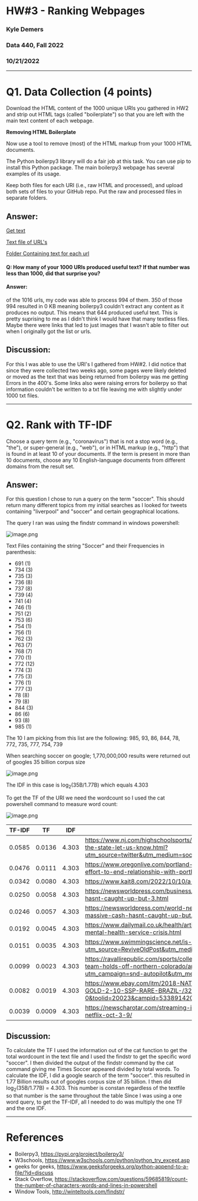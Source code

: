 # HW#3 - Ranking Webpages
### Kyle Demers
### Data 440, Fall 2022
### 10/21/2022

--- 

# Q1. Data Collection (4 points)

Download the HTML content of the 1000 unique URIs you gathered in HW2 and strip out HTML tags (called "boilerplate") so that you are left with the main text content of each webpage.

**Removing HTML Boilerplate**

Now use a tool to remove (most) of the HTML markup from your 1000 HTML documents.

The Python boilerpy3 library will do a fair job at this task. You can use pip to install this Python package. The main boilerpy3 webpage has several examples of its usage.

Keep both files for each URI (i.e., raw HTML and processed), and upload both sets of files to your GitHub repo. Put the raw and processed files in separate folders.


## Answer:

[Get text](https://github.com/Kyle-Demers08/Data440/blob/main/HW2/process_errors.py)

[Text file of URL's](https://github.com/Kyle-Demers08/Data440/blob/main/HW2/tweets_processed.txt)

[Folder Containing text for each url](link)

#### Q: How many of your 1000 URIs produced useful text? If that number was less than 1000, did that surprise you?

#### Answer:
of the 1016 urls, my code was able to process 994 of them. 350 of those 994 resulted in 0 KB meaning boilerpy3 couldn't extract any content as it produces no output. This means that 644 produced useful text. This is pretty suprising to me as I didn't think I would have that many textless files. Maybe there were links that led to just images that I wasn't able to filter out when I originally got the list or urls. 

## Discussion: 
For this I was able to use the URI's I gathered from HW#2. I did notice that since they were collected two weeks ago, some pages were likely deleted or moved as the text that was being returned from boilerpy was me getting Errors in the 400's. Some links also were raising errors for boilerpy so that information couldn't be written to a txt file leaving me with slightly under 1000 txt files.

---

# Q2. Rank with TF-IDF

Choose a query term (e.g., "coronavirus") that is not a stop word (e.g., "the"), or super-general (e.g., "web"), or in HTML markup (e.g., "http") that is found in at least 10 of your documents. If the term is present in more than 10 documents, choose any 10 English-language documents from different domains from the result set.

## Answer:

For this question I chose to run a query on the term "soccer". This should return many different topics from my initial searches as I looked for tweets containing "liverpool" and "soccer" and certain geographical locations. 

The query I ran was using the findstr command in windows powershell:

![image.png](attachment:21bf32c1-433d-44f9-984f-090d2cf50bca.png)

Text Files containing the string "Soccer" and their Frequencies in parenthesis:
 - 691 (1)
 - 734 (3)
 - 735 (3)
 - 736 (8)
 - 737 (8)
 - 739 (4)
 - 741 (4)
 - 746 (1)
 - 751 (2)
 - 753 (6)
 - 754 (1)
 - 756 (1)
 - 762 (3)
 - 763 (7)
 - 768 (7)
 - 770 (1)
 - 772 (12)
 - 774 (3)
 - 775 (3)
 - 776 (1)
 - 777 (3)
 - 78 (8)
 - 79 (8)
 - 844 (3)
 - 86 (6)
 - 93 (8)
 - 985 (1)

The 10 I am picking from this list are the following: 985, 93, 86, 844, 78, 772, 735, 777, 754, 739

When searching soccer on google; 1,770,000,000 results were returned out of googles 35 billion corpus size

![image.png](attachment:4e43784b-87fe-4f1d-b862-9dfeb0e83a5a.png)
 
The IDF in this case is log<sub>2</sub>(35B/1.77B) which equals 4.303

To get the TF of the URI we need the wordcount so I used the cat powershell command to measure word count:

![image.png](attachment:a1690f79-2828-4929-91de-26742a792ada.png)


| TF-IDF |  TF  |  IDF  |   URI   |
|--------|------|-------|---------|
| 0.0585   |  0.0136  | 4.303 |   https://www.nj.com/highschoolsports/2022/10/who-are-the-top-sophomore-boys-soccer-players-in-the-state-let-us-know.html?utm_source=twitter&utm_medium=social&utm_campaign=hssportsnj_sf&utm_content=nj_twitter_hssportsnj |
|  0.0476 | 0.0111 | 4.303 | https://www.oregonlive.com/portland-thorns/2022/10/bill-oram-oregon-youth-soccer-prepares-effort-to-end-relationship-with-portland-timbers-and-thorns.html |
|  0.0342  | 0.0080 | 4.303 |   https://www.kait8.com/2022/10/10/a-state-soccers-win-streak-snapped-ulm/ |
|  0.0250  | 0.0058 | 4.303 |  https://newsworldpress.com/business/girlss-soccer-is-booming-in-england-however-the-large-cash-hasnt-caught-up-but-3.html |
|  0.0246  | 0.0057  | 4.303 |   https://newsworldpress.com/world-news/ladiess-soccer-is-booming-in-england-however-the-massive-cash-hasnt-caught-up-but.html |
|  0.0192  | 0.0045  | 4.303 |   https://www.dailymail.co.uk/health/article-11294523/Shocking-scenes-uncovered-inside-Britains-mental-health-service-crisis.html |
|  0.0151 | 0.0035  | 4.303 |     https://www.swimmingscience.net/is-chocolate-milk-an-adequate-recovery-aid-for-swimmers/?utm_source=ReviveOldPost&utm_medium=social&utm_campaign=ReviveOldPost |
|  0.0099 |  0.0023  | 4.303 |   https://ravallirepublic.com/sports/college/big-sky-conference/university-of-montana/montana-soccer-team-holds-off-northern-colorado/article_a6183f82-7072-577e-a841-d35440731d4e.html?utm_campaign=snd-autopilot&utm_medium=social&utm_source=twitter_RavalliRepublic |
|  0.0082  | 0.0019  | 4.303 |   https://www.ebay.com/itm/2018-NATIONAL-TREASURES-SOCCER-PELE-RIVALDO-DUAL-AUTO-GOLD-2-10-SSP-RARE-BRAZIL-/325367418451?mkcid=1&mkrid=711-53200-19255-0&toolid=20023&campid=5338914201&customid=100922&siteid=0&mkevt=1 |
|  0.0039  |  0.0009    |  4.303    |   https://newscharotar.com/streaming-in-canada-on-amazon-prime-video-apple-tv-crave-disney-and-netflix-oct-3-9/ |


## Discussion:

To calculate the TF I used the information out of the cat function to get the total wordcount in the text file and I used the findstr to get the specific word "soccer". I then divided the output of the findstr command by the cat command giving me Times Soccer appeared divided by total words. 
To calculate the IDF, I did a google search of the term "soccer". this resulted in 1.77 Billion results out of googles corpus size of 35 billion. I then did  log<sub>2</sub>(35B/1.77B) = 4.303. This number is constan regardless of the textfile so that number is the same throughout the table
Since I was using a one word query, to get the TF-IDF, all I needed to do was multiply the one TF and the one IDF. 

---

# References

* Boilerpy3, <https://pypi.org/project/boilerpy3/>
* W3schools, <https://www.w3schools.com/python/python_try_except.asp>
* geeks for geeks, <https://www.geeksforgeeks.org/python-append-to-a-file/?id=discuss>
* Stack Overflow, <https://stackoverflow.com/questions/59685819/count-the-number-of-characters-words-and-lines-in-powershell>
* Window Tools, <http://winteltools.com/findstr/>

